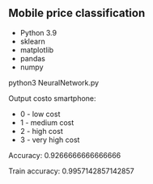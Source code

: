 ## Mobile price classification

- Python 3.9
- sklearn
- matplotlib
- pandas
- numpy

python3 NeuralNetwork.py

Output costo smartphone:

- 0 - low cost
- 1 - medium cost
- 2 - high cost
- 3 - very high cost

Accuracy: 0.9266666666666666

Train accuracy: 0.9957142857142857
